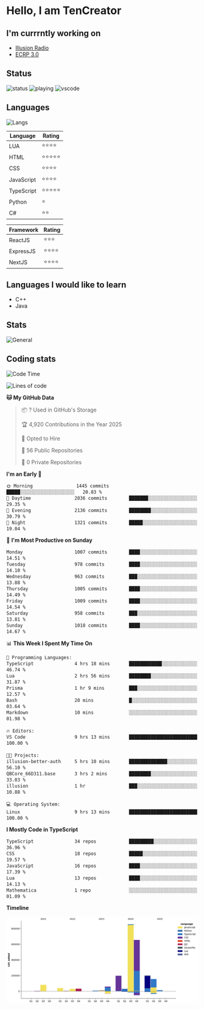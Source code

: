 # Hello, I am TenCreator

## I'm currrntly working on
- [Illusion Radio](https://illusionradio.co.uk/)
- [ECRP 3.0](http://github.com/Emerald-Coast-Roleplay/)

## Status
![status](https://api.statusbadges.me/badge/status/518334475038359555?simple=true&style=for-the-badge)
![playing](https://api.statusbadges.me/badge/playing/518334475038359555?style=for-the-badge)
![vscode](https://api.statusbadges.me/badge/vscode/518334475038359555?style=for-the-badge)

## Languages
![Langs](https://github-readme-stats.vercel.app/api/top-langs/?username=tencreator&layout=compact&theme=radical)


|Language|Rating|
|--------|------|
|LUA|⭐️⭐️⭐️⭐️|
|HTML|⭐️⭐️⭐️⭐️⭐️|
|CSS|⭐️⭐️⭐️⭐️|
|JavaScript|⭐️⭐️⭐️⭐️|
|TypeScript|⭐️⭐️⭐️⭐️⭐️|
|Python|⭐️|
|C#|⭐️⭐️ |

|Framework|Rating|
|--------|------|
|ReactJS|⭐️⭐️⭐|
|ExpressJS|⭐️⭐️⭐️⭐️|
|NextJS|⭐️⭐️⭐⭐️|

## Languages I would like to learn
- C++
- Java

## Stats
![General](https://github-readme-stats.vercel.app/api?username=tencreator&show_icons=true&theme=radical)

## Coding stats

<!--START_SECTION:waka-->
![Code Time](http://img.shields.io/badge/Code%20Time-664%20hrs%2037%20mins-blue)

![Lines of code](https://img.shields.io/badge/From%20Hello%20World%20I%27ve%20Written-2.4%20million%20lines%20of%20code-blue)

**🐱 My GitHub Data** 

> 📦 ? Used in GitHub's Storage 
 > 
> 🏆 4,920 Contributions in the Year 2025
 > 
> 💼 Opted to Hire
 > 
> 📜 56 Public Repositories 
 > 
> 🔑 0 Private Repositories 
 > 
**I'm an Early 🐤** 

```text
🌞 Morning                1445 commits        █████░░░░░░░░░░░░░░░░░░░░   20.83 % 
🌆 Daytime                2036 commits        ███████░░░░░░░░░░░░░░░░░░   29.35 % 
🌃 Evening                2136 commits        ████████░░░░░░░░░░░░░░░░░   30.79 % 
🌙 Night                  1321 commits        █████░░░░░░░░░░░░░░░░░░░░   19.04 % 
```
📅 **I'm Most Productive on Sunday** 

```text
Monday                   1007 commits        ████░░░░░░░░░░░░░░░░░░░░░   14.51 % 
Tuesday                  978 commits         ████░░░░░░░░░░░░░░░░░░░░░   14.10 % 
Wednesday                963 commits         ███░░░░░░░░░░░░░░░░░░░░░░   13.88 % 
Thursday                 1005 commits        ████░░░░░░░░░░░░░░░░░░░░░   14.49 % 
Friday                   1009 commits        ████░░░░░░░░░░░░░░░░░░░░░   14.54 % 
Saturday                 958 commits         ███░░░░░░░░░░░░░░░░░░░░░░   13.81 % 
Sunday                   1018 commits        ████░░░░░░░░░░░░░░░░░░░░░   14.67 % 
```


📊 **This Week I Spent My Time On** 

```text
💬 Programming Languages: 
TypeScript               4 hrs 18 mins       ████████████░░░░░░░░░░░░░   46.74 % 
Lua                      2 hrs 56 mins       ████████░░░░░░░░░░░░░░░░░   31.87 % 
Prisma                   1 hr 9 mins         ███░░░░░░░░░░░░░░░░░░░░░░   12.57 % 
Bash                     20 mins             █░░░░░░░░░░░░░░░░░░░░░░░░   03.64 % 
Markdown                 10 mins             ░░░░░░░░░░░░░░░░░░░░░░░░░   01.98 % 

🔥 Editors: 
VS Code                  9 hrs 13 mins       █████████████████████████   100.00 % 

🐱‍💻 Projects: 
illusion-better-auth     5 hrs 10 mins       ██████████████░░░░░░░░░░░   56.10 % 
QBCore_66D311.base       3 hrs 2 mins        ████████░░░░░░░░░░░░░░░░░   33.03 % 
illusion                 1 hr                ███░░░░░░░░░░░░░░░░░░░░░░   10.88 % 

💻 Operating System: 
Linux                    9 hrs 13 mins       █████████████████████████   100.00 % 
```

**I Mostly Code in TypeScript** 

```text
TypeScript               34 repos            █████████░░░░░░░░░░░░░░░░   36.96 % 
CSS                      18 repos            █████░░░░░░░░░░░░░░░░░░░░   19.57 % 
JavaScript               16 repos            ████░░░░░░░░░░░░░░░░░░░░░   17.39 % 
Lua                      13 repos            ████░░░░░░░░░░░░░░░░░░░░░   14.13 % 
Mathematica              1 repo              ░░░░░░░░░░░░░░░░░░░░░░░░░   01.09 % 
```



**Timeline**

![Lines of Code chart](https://raw.githubusercontent.com/tencreator/tencreator/main/assets/bar_graph.png)


<!--END_SECTION:waka-->
